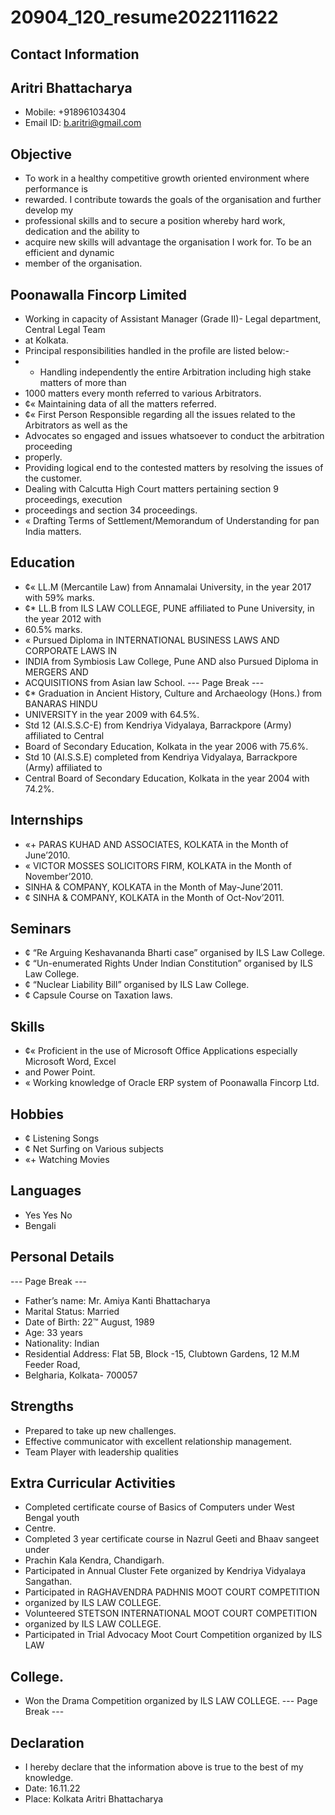 # 20904_120_resume2022111622

## Contact Information



## Aritri Bhattacharya

* Mobile: +918961034304
* Email ID: b.aritri@gmail.com


## Objective

* To work in a healthy competitive growth oriented environment where performance is
* rewarded. I contribute towards the goals of the organisation and further develop my
* professional skills and to secure a position whereby hard work, dedication and the ability to
* acquire new skills will advantage the organisation I work for. To be an efficient and dynamic
* member of the organisation.


## Poonawalla Fincorp Limited

* Working in capacity of Assistant Manager (Grade II)- Legal department, Central Legal Team
* at Kolkata.
* Principal responsibilities handled in the profile are listed below:-
* + Handling independently the entire Arbitration including high stake matters of more than
* 1000 matters every month referred to various Arbitrators.
* ¢« Maintaining data of all the matters referred.
* ¢« First Person Responsible regarding all the issues related to the Arbitrators as well as the
* Advocates so engaged and issues whatsoever to conduct the arbitration proceeding
* properly.
* Providing logical end to the contested matters by resolving the issues of the customer.
* Dealing with Calcutta High Court matters pertaining section 9 proceedings, execution
* proceedings and section 34 proceedings.
* « Drafting Terms of Settlement/Memorandum of Understanding for pan India matters.


## Education

* ¢« LL.M (Mercantile Law) from Annamalai University, in the year 2017 with 59% marks.
* ¢* LL.B from ILS LAW COLLEGE, PUNE affiliated to Pune University, in the year 2012 with
* 60.5% marks.
* « Pursued Diploma in INTERNATIONAL BUSINESS LAWS AND CORPORATE LAWS IN
* INDIA from Symbiosis Law College, Pune AND also Pursued Diploma in MERGERS AND
* ACQUISITIONS from Asian law School.
--- Page Break ---
* ¢* Graduation in Ancient History, Culture and Archaeology (Hons.) from BANARAS HINDU
* UNIVERSITY in the year 2009 with 64.5%.
* Std 12 (AI.S.S.C-E) from Kendriya Vidyalaya, Barrackpore (Army) affiliated to Central
* Board of Secondary Education, Kolkata in the year 2006 with 75.6%.
* Std 10 (AI.S.S.E) completed from Kendriya Vidyalaya, Barrackpore (Army) affiliated to
* Central Board of Secondary Education, Kolkata in the year 2004 with 74.2%.


## Internships

* «+ PARAS KUHAD AND ASSOCIATES, KOLKATA in the Month of June’2010.
* « VICTOR MOSSES SOLICITORS FIRM, KOLKATA in the Month of November’2010.
* SINHA & COMPANY, KOLKATA in the Month of May-June’2011.
* ¢ SINHA & COMPANY, KOLKATA in the Month of Oct-Nov’2011.


## Seminars

* ¢ “Re Arguing Keshavananda Bharti case” organised by ILS Law College.
* ¢ “Un-enumerated Rights Under Indian Constitution” organised by ILS Law College.
* ¢ “Nuclear Liability Bill” organised by ILS Law College.
* ¢ Capsule Course on Taxation laws.


## Skills

* ¢« Proficient in the use of Microsoft Office Applications especially Microsoft Word, Excel
* and Power Point.
* « Working knowledge of Oracle ERP system of Poonawalla Fincorp Ltd.


## Hobbies

* ¢ Listening Songs
* ¢ Net Surfing on Various subjects
* «+ Watching Movies


## Languages

* Yes Yes No
* Bengali


## Personal Details

--- Page Break ---
* Father’s name: Mr. Amiya Kanti Bhattacharya
* Marital Status: Married
* Date of Birth: 22™ August, 1989
* Age: 33 years
* Nationality: Indian
* Residential Address: Flat 5B, Block -15, Clubtown Gardens, 12 M.M Feeder Road,
* Belgharia, Kolkata- 700057


## Strengths

* Prepared to take up new challenges.
* Effective communicator with excellent relationship management.
* Team Player with leadership qualities


## Extra Curricular Activities

* Completed certificate course of Basics of Computers under West Bengal youth
* Centre.
* Completed 3 year certificate course in Nazrul Geeti and Bhaav sangeet under
* Prachin Kala Kendra, Chandigarh.
* Participated in Annual Cluster Fete organized by Kendriya Vidyalaya Sangathan.
* Participated in RAGHAVENDRA PADHNIS MOOT COURT COMPETITION
* organized by ILS LAW COLLEGE.
* Volunteered STETSON INTERNATIONAL MOOT COURT COMPETITION
* organized by ILS LAW COLLEGE.
* Participated in Trial Advocacy Moot Court Competition organized by ILS LAW


## College.

* Won the Drama Competition organized by ILS LAW COLLEGE.
--- Page Break ---


## Declaration

* I hereby declare that the information above is true to the best of my knowledge.
* Date: 16.11.22
* Place: Kolkata Aritri Bhattacharya

